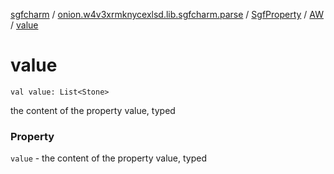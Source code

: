 [sgfcharm](../../../index.md) / [onion.w4v3xrmknycexlsd.lib.sgfcharm.parse](../../index.md) / [SgfProperty](../index.md) / [AW](index.md) / [value](./value.md)

# value

`val value: List<Stone>`

the content of the property value, typed

### Property

`value` - the content of the property value, typed